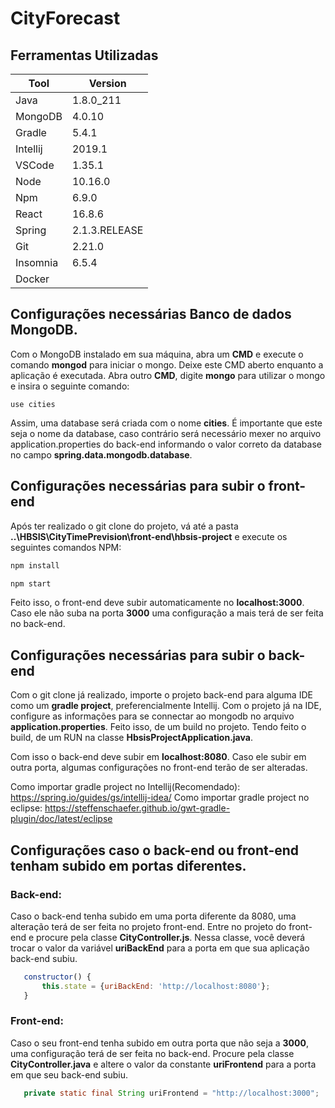# CityForecast

## Ferramentas Utilizadas

| Tool                                             | Version             | 
|--------------------------------------------------|---------------------|
| Java                                             | 1.8.0_211           | 
| MongoDB                                          | 4.0.10              |
| Gradle                                           | 5.4.1               |
| Intellij                                         | 2019.1              |
| VSCode                                           | 1.35.1              |
| Node                                             | 10.16.0             |
| Npm                                              | 6.9.0               |
| React                                            | 16.8.6              |
| Spring                                           | 2.1.3.RELEASE       |
| Git                                              | 2.21.0              |
| Insomnia                                         | 6.5.4               |
| Docker                                           |                     |
          

## Configurações necessárias Banco de dados MongoDB.

Com o MongoDB instalado em sua máquina, abra um **CMD** e execute o comando **mongod** para iniciar o mongo. Deixe este CMD aberto enquanto a aplicação é executada.
Abra outro **CMD**, digite **mongo** para utilizar o mongo e insira o seguinte comando:
 ```mongodb
 use cities
 ```
 Assim, uma database será criada com o nome **cities**. É importante que este seja o nome da database, caso contrário será necessário mexer no arquivo application.properties do back-end informando o valor correto da database no campo **spring.data.mongodb.database**.

## Configurações necessárias para subir o front-end

Após ter realizado o git clone do projeto, vá até a pasta **..\HBSIS\CityTimePrevision\front-end\hbsis-project** e execute os seguintes comandos NPM: 

 ```bash
 npm install
 ```
 
  ```bash
 npm start
 ```
 
 Feito isso, o front-end deve subir automaticamente no **localhost:3000**. Caso ele não suba na porta **3000** uma configuração a mais terá de ser feita no back-end.

## Configurações necessárias para subir o back-end

Com o git clone já realizado, importe o projeto back-end para alguma IDE como um **gradle project**, preferencialmente Intellij. Com o projeto já na IDE, configure as informações para se connectar ao mongodb no arquivo **application.properties**. Feito isso, de um build no projeto. Tendo feito o build, de um RUN na classe **HbsisProjectApplication.java**.

Com isso o back-end deve subir em **localhost:8080**. Caso ele subir em outra porta, algumas configurações no front-end terão de ser alteradas.

Como importar gradle project no Intellij(Recomendado): https://spring.io/guides/gs/intellij-idea/
Como importar gradle project no eclipse: https://steffenschaefer.github.io/gwt-gradle-plugin/doc/latest/eclipse

## Configurações caso o back-end ou front-end tenham subido em portas diferentes.

### Back-end:

Caso o back-end tenha subido em uma porta diferente da 8080, uma alteração terá de ser feita no projeto front-end.
Entre no projeto do front-end e procure pela classe **CityController.js**. Nessa classe,  você deverá trocar o valor da variável **uriBackEnd** para a porta em que sua aplicação back-end subiu.
 ```javascript
    constructor() {
        this.state = {uriBackEnd: 'http://localhost:8080'};
    }
 ```

### Front-end:

Caso o seu front-end tenha subido em outra porta que não seja a **3000**, uma configuração terá de ser feita no back-end.
Procure pela classe **CityController.java** e altere o valor da constante **uriFrontend** para a porta em que seu back-end subiu.
 ```java
    private static final String uriFrontend = "http://localhost:3000";
 ```
